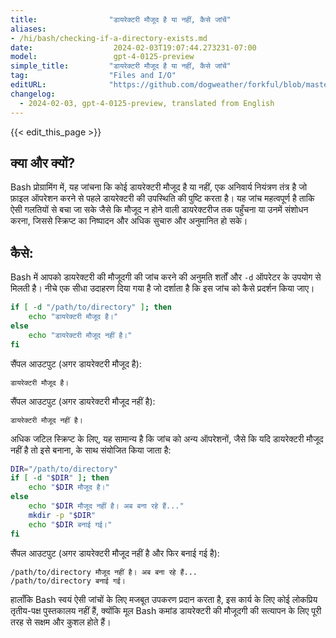 ```yaml
---
title:                "डायरेक्टरी मौजूद है या नहीं, कैसे जांचें"
aliases:
- /hi/bash/checking-if-a-directory-exists.md
date:                  2024-02-03T19:07:44.273231-07:00
model:                 gpt-4-0125-preview
simple_title:         "डायरेक्टरी मौजूद है या नहीं, कैसे जांचें"
tag:                  "Files and I/O"
editURL:              "https://github.com/dogweather/forkful/blob/master/content/hi/bash/checking-if-a-directory-exists.md"
changelog:
  - 2024-02-03, gpt-4-0125-preview, translated from English
---
```


{{< edit_this_page >}}

## क्या और क्यों?

Bash प्रोग्रामिंग में, यह जांचना कि कोई डायरेक्टरी मौजूद है या नहीं, एक अनिवार्य नियंत्रण तंत्र है जो फ़ाइल ऑपरेशन करने से पहले डायरेक्टरी की उपस्थिति की पुष्टि करता है। यह जांच महत्वपूर्ण है ताकि ऐसी गलतियों से बचा जा सके जैसे कि मौजूद न होने वाली डायरेक्टरीज तक पहुँचना या उनमें संशोधन करना, जिससे स्क्रिप्ट का निष्पादन और अधिक सुचारु और अनुमानित हो सके।

## कैसे:

Bash में आपको डायरेक्टरी की मौजूदगी की जांच करने की अनुमति शर्तों और `-d` ऑपरेटर के उपयोग से मिलती है। नीचे एक सीधा उदाहरण दिया गया है जो दर्शाता है कि इस जांच को कैसे प्रदर्शन किया जाए।

```bash
if [ -d "/path/to/directory" ]; then
    echo "डायरेक्टरी मौजूद है।"
else
    echo "डायरेक्टरी मौजूद नहीं है।"
fi
```

सैंपल आउटपुट (अगर डायरेक्टरी मौजूद है):
```
डायरेक्टरी मौजूद है।
```

सैंपल आउटपुट (अगर डायरेक्टरी मौजूद नहीं है):
```
डायरेक्टरी मौजूद नहीं है।
```

अधिक जटिल स्क्रिप्ट के लिए, यह सामान्य है कि जांच को अन्य ऑपरेशनों, जैसे कि यदि डायरेक्टरी मौजूद नहीं है तो इसे बनाना, के साथ संयोजित किया जाता है:

```bash
DIR="/path/to/directory"
if [ -d "$DIR" ]; then
    echo "$DIR मौजूद है।"
else
    echo "$DIR मौजूद नहीं है। अब बना रहे हैं..."
    mkdir -p "$DIR"
    echo "$DIR बनाई गई।"
fi
```

सैंपल आउटपुट (अगर डायरेक्टरी मौजूद नहीं है और फिर बनाई गई है):
```
/path/to/directory मौजूद नहीं है। अब बना रहे हैं...
/path/to/directory बनाई गई।
```

हालाँकि Bash स्वयं ऐसी जांचों के लिए मजबूत उपकरण प्रदान करता है, इस कार्य के लिए कोई लोकप्रिय तृतीय-पक्ष पुस्तकालय नहीं हैं, क्योंकि मूल Bash कमांड डायरेक्टरी की मौजूदगी की सत्यापन के लिए पूरी तरह से सक्षम और कुशल होते हैं।
